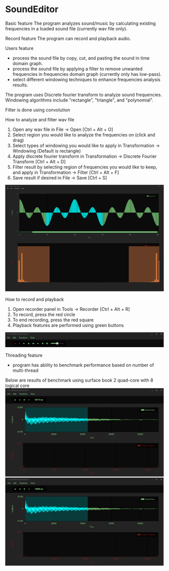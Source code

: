 # SoundEditor

Basic feature
The program analyzes sound/music by calculating existing frequencies in a loaded sound file (currently wav file only).

Record feature
The program can record and playback audio.

Users feature
- process the sound file by copy, cut, and pasting the sound in time domain graph. 
- process the sound file by applying a filter to remove unwanted frequencies in frequencies domain graph (currently only has low-pass). 
- select different windowing techniques to enhance frequencies analysis results.

The program uses Discrete fourier transform to analyze sound frequencies. Windowing algorithms include "rectangle", "triangle", and "polynomial".

Filter is done using convolution

How to analyze and filter wav file
1) Open any wav file in File -> Open [Ctrl + Alt + O]
2) Select region you would like to analyze the frequencies on (click and drag)
3) Select types of windowing you would like to apply in Transformation -> Windowing (Default is rectangle)
4) Apply discrete fourier transform in Transformation -> Discrete Fourier Transform [Ctrl + Alt + D]
5) Filter result by selecting region of frequencies you would like to keep, and apply in Transformation -> Filter [Ctrl + Alt + F]
6) Save result if desired in File -> Save [Ctrl + S]

![Demo](https://github.com/ChingChoi/SoundEditor/blob/master/Resource/Demo.png)

How to record and playback
1) Open recorder panel in Tools -> Recorder [Ctrl + Alt + R]
2) To record, press the red circle
3) To end recording, press the red square
4) Playback features are performed using green buttons

![Recorder](https://github.com/ChingChoi/SoundEditor/blob/master/Resource/Recorder.png)

Threading feature
- program has ability to benchmark performance based on number of multi-thread

Below are results of benchmark using surface book 2 quad-core with 8 logical core
![Thread-4](https://github.com/ChingChoi/SoundEditor/blob/master/Resource/demo-thread-4.png)
![Thread-8](https://github.com/ChingChoi/SoundEditor/blob/master/Resource/demo-thread-8.png)
